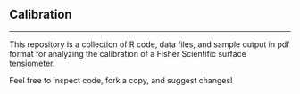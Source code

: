 Calibration
-----------

***

This repository is a collection of R code, data files, and sample output in pdf format for analyzing the calibration of
a Fisher Scientific surface tensiometer.

Feel free to inspect code, fork a copy, and suggest changes!
